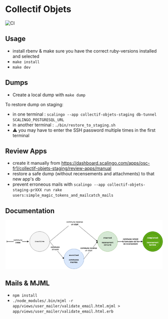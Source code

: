 # Collectif Objets

![CI](https://github.com/adipasquale/collectif-objets/actions/workflows/ci.yml/badge.svg)

## Usage

- install rbenv & make sure you have the correct ruby-versions installed and selected
- `make install`
- `make dev`

## Dumps

- Create a local dump with `make dump`

To restore dump on staging:

- in one terminal : `scalingo --app collectif-objets-staging db-tunnel SCALINGO_POSTGRESQL_URL`
- in another terminal : `./bin/restore_to_staging.sh`
- ⚠️ you may have to enter the SSH password multiple times in the first terminal

## Review Apps

- create it manually from https://dashboard.scalingo.com/apps/osc-fr1/collectif-objets-staging/review-apps/manual
- restore a safe dump (without recensements and attachments) to that new app's db
- prevent erroneous mails with `scalingo --app collectif-objets-staging-prXXX run rake users:simple_magic_tokens_and_mailcatch_mails`

## Documentation

![](doc/communes%20status%20diagram.png)

## Mails & MJML

- `npm install`
- `./node_modules/.bin/mjml -r app/views/user_mailer/validate_email.html.mjml > app/views/user_mailer/validate_email.html.erb`
